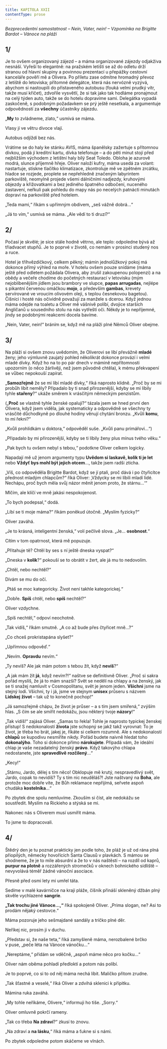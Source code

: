 ```yaml
---
title: KAPITOLA XXII
contentType: prose
---
```


_Bezprecedentní samostatnost – Nein, Vater, nein! – Vzpomínka na Brigitte Bardot – Vánoce na pláži_

## 1/

  

Je to ovšem organizovaný zájezd – a máma organizované zájezdy odjakživa nesnáší. Vyřeší to elegantně: na pražském letišti se až do odletu drží stranou od hlavní skupiny a povinnou prezentací u přepážky cestovní kanceláře pověří mě a Olivera. Po příletu zase odmítne hromadný převoz z letiště do letoviska; přítomné delegátce, která nás nervózně vyzývá, abychom si nastoupili do přistaveného autobusu (fouká velmi prudký vítr, takže musí křičet), zdvořile vysvětlí, že si tak jako tak hodláme pronajmout na celý týden auto, takže se do hotelu dopravíme sami. Delegátka vypadá zaskočeně, s podobným požadavkem se prý ještě nesetkala, a argumentuje odpovědností za **všechny** účastníky zájezdu.

„**My** to zvládneme, zlato,“ usmívá se máma.

Vlasy jí ve větru divoce vlají.

Autobus odjíždí bez nás.

Vrátíme se do haly ke stánku AVIS, máma španělsky zažertuje s přítomnou dívkou, podá jí kreditní kartu, dívka telefonuje – a do pěti minut stojí před nejbližším východem z letištní haly bílý Seat Toledo. Obloha je azurově modrá, slunce příjemně hřeje. Oliver naloží kufry, máma usedá za volant: nastartuje, stiskne tlačítko klimatizace, zkontroluje mě ve zpětném zrcátku, hladce se rozjede, proplete se nepřehledně značeným labyrintem parkoviště, neomylně projede všemi dálničními nadjezdy, kruhovými objezdy a křižovatkami a bez jediného špatného odbočení, nuceného zastavení, neřkuli pak pohledu do mapy nás po necelých patnácti minutách dopraví na parkoviště před hotelem.

„Teda mami,“ říkám s upřímným obdivem, „seš vážně dobrá…“

„Já to vím,“ usmívá se máma. „Ale vědí to ti druzí?“

## 2/

  

Počasí je skvělé; je sice stále hodně větrno, ale teplo: odpoledne bývá až třiadvacet stupňů. Je to poprvé v životě, co nemám v prosinci studený nos a ruce.

Hotel je tříhvězdičkový, celkem pěkný; mámin jednolůžkový pokoj má dokonce přímý výhled na moře. V hotelu ovšem pouze snídáme (máma ještě před odletem požádala Olivera, aby zrušil zakoupenou polopenzi) a na obědy a večeře chodíme do početných restaurací v letovisku (mým nejoblíbenějším jídlem jsou brambory ve slupce, **papas arrugadas**, nejlépe s pikantní červenou omáčkou **mojo**, a především **gambas**, krevety servírované ve vroucím olivovém oleji, s teplou česnekovou bagetou). Číšníci i hosté nás očividně považují za manžele s dcerou. Když jednou máma odejde na toaletu a Oliver mě vášnivě políbí, dvojice starších Angličanů u sousedního stolu na nás vytřeští oči. Někdy je to nepříjemné, jindy se podobnými reakcemi docela bavíme.

„Nein, Vater, nein!“ bráním se, když mě na pláži plné Němců Oliver obejme.

## 3/

  

Na pláži si ovšem znovu uvědomím, že Oliverovi se líbí převážně **mladé** ženy; jeho výmluvně zaujatý pohled několikrát dokonce provází i velmi mladé dívky. Když ho na to po pár dnech v mámině nepřítomnosti upozorním (o něco žárlivěji, než jsem původně chtěla), k mému překvapení se vůbec nepokouší zapírat.

„**Samozřejmě** že se mi líbí mladé dívky,“ říká naprosto klidně. „Proč by se mi probůh líbit neměly? Připadalo by ti snad přirozenější, kdyby se mi líbily tyhle **stařeny**?“ ukáže směrem k vrásčitým německým penzistům.

(„**Proč** se vlastně tyhle ženské opalují?“ tázala jsem se hned první den Olivera, když jsem viděla, jak systematicky a odpovědně se všechny ty vrásčité důchodkyně po dlouhé hodiny věnují chytání bronzu. „Kvůli **komu**, to mi řekni?“

„Kvůli prohlídkám u doktora,“ odpověděl suše. „Kvůli panu primářovi…“)

„Připadalo by mi přirozenější, kdyby se ti líbily ženy plus mínus tvého věku.“

„Pak bych tu ovšem nebyl s tebou,“ podotkne Oliver celkem logicky.

Napadají mě už jenom argumenty typu **Uvědom si laskavě, kolik ti je let** nebo **Vždyť bys mohl být jejich otcem**…, takže jsem radši zticha.

„Víš, co odpověděla Brigitte Bardot, když se jí ptali, proč dává i po čtyřicítce přednost mladým chlapcům?“ říká Oliver: ‚Vždycky se mi líbili mladí lidé. Nechápu, proč bych měla svůj názor měnit jenom proto, že stárnu…‘“

Mlčím, ale klíčí ve mně jakási nespokojenost.

„To bych podepsal,“ dodá.

„Líbí se ti moje máma?“ říkám poněkud útočně. „Myslím fyzicky?“

Oliver zaváhá.

„Je to krásná, inteligentní ženská,“ volí pečlivě slova. „Je… **oso­b­nost**.“

Cítím v tom opatrnost, která mě popuzuje.

„Přitahuje tě? Chtěl by ses s ní ještě dneska vyspat?“

„Dneska v **kolik**?“ pokouší se to obrátit v žert, ale já mu to nedovolím.

„Chtěl, nebo nechtěl?“

Dívám se mu do očí.

„Ptáš se moc kategoricky. Život není takhle kategorickej.“

„Dobře. **Spíš** chtěl, nebo **spíš** nechtěl?“

Oliver vzdychne.

„Spíš nechtěl,“ odpoví neochotně.

„Tak vidíš,“ říkám smutně. „A co až bude přes čtyřicet mně…?“

„Co chceš prokristapána slyšet?“

„Upřímnou odpověď.“

„Nevím. **Opravdu** nevím.“

„Ty nevíš? Ale jak mám potom s tebou žít, když **nevíš**?“

„A jak mám žít **já**, když nevím?!“ naštve se definitivně Oliver. „Proč si sakra pořád myslíš, že já to mám snazší? Svět se nedělí na chlapy a na ženský, jak se ti snažej namluvit v Cosmopolitanu, svět je jenom jeden. **Všichni** jsme na stejný lodi. Všichni, ty i já, jsme ve stejnym **unisex** průseru s názvem **Lidskej** **život** – tak už to konečně pochop!“

„Já samozřejmě chápu, že život je průser – a s tím jsem smířená,“ zvýším hlas. „S čím se ale smířit nedokážu, jsou některý tvoje **názory**!“

„Tak vidíš!“ zajásá Oliver. „Samas to řekla! Tohle je naprosto typickej ženskej přístup! S nedokonalostí **života** jste schopný se jakž takž vyrovnat: To je život, je třeba ho brát, jakej je, říkáte si celkem rozumně. Ale s nedokonalostí **chlapů** se kupodivu nesmíříte nikdy. Pořád budete naivně hledat toho **dokonalýho**. Toho si dokonce přímo **nárokujete**. Připadá vám, že ideální chlap je vaše nezadatelný ženský **právo**. Když takovýho chlapa nedostanete, jste **spravedlivě** **rozčilený**…“

„Kecy!“

„Stárnu, Jardo, dělej s tím něco! Obklopuje mě krutý, nespravedlivý svět, Jardo, copak to nevidíš? Ty s tím nic neuděláš?! Jste naštvaný na **Boha**, ale protože moc dobře víte, že Bůh reklamace nepřijímá, seřvete aspoň chudáka **kostelníka**…“

Po zbytek dne spolu nemluvíme. Zkouším si číst, ale nedokážu se soustředit. Myslím na Rickieho a stýská se mi.

Nakonec nás s Oliverem musí usmířit máma.

To jsme to dopracovali.

## 4/

  

Štědrý den je tu poznat prakticky jen podle toho, že pláž je už od rána plná přiopilých, německy hovořících Santa Clausů v plavkách. S mámou se shodneme, že je to mile absurdní a že to v nás naštěstí – na rozdíl od kaprů, **purpur na plotně** a rozzářených stromečků v oknech bohnického sídliště – nevyvolává téměř žádné vánoční asociace.

Přesně před osmi lety mi umřel táta.

Sedíme v malé kavárničce na kraji pláže, číšník přináší skleněný džbán plný skvěle vychlazené **sangríe**.

**„Tak trochu jiné Vánoce…,“** říká spokojeně Oliver. „Prima slogan, ne? Asi to prodám nějaký cestovce.“

Máma pozoruje jeho sešmajdané sandály a tričko plné děr.

Neříkej nic, prosím ji v duchu.

„Představ si, že naše teta,“ říká zamyšleně máma, nerozbalené brčko v puse, „peče léta na Vánoce vánočku…“

„Nereptáme,“ přidám se vděčně, „aspoň máme něco pro kočku…“

Oliver nám oběma pohladí předloktí a potom nás políbí.

Je to poprvé, co si to od něj máma nechá líbit. Maličko přitom zrudne.

„Tak šťastné a veselé,“ říká Oliver a zdvihá sklenici k přípitku.

Mámina ruka zaváhá.

„My tohle neříkáme, Olivere,“ informuji ho tiše. „Sorry.“

Oliver omluvně pokrčí rameny.

„Tak co třeba **Na zdraví**?“ zkusí to znovu.

„Na zdraví a **na lásku**,“ říká máma a ťukne si s námi.

Po zbytek odpoledne potom skáčeme ve vlnách.
